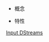 * 概念

* 特性

[Input DStreams](http://spark.apache.org/docs/2.2.0/streaming-programming-guide.html#input-dstreams-and-receivers)

